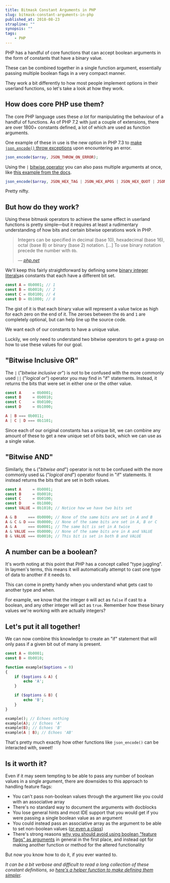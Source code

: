 ```yaml
---
title: Bitmask Constant Arguments in PHP
slug: bitmask-constant-arguments-in-php
published_at: 2018-08-23
strapline: ""
synopsis: ""
tags:
    - PHP
---
```


PHP has a handful of core functions that can accept boolean arguments in the form of constants that have a binary value.

These can be combined together in a single function argument, essentially passing multiple boolean flags in a very compact manner.

They work a bit differently to how most people implement options in their userland functions, so let's take a look at how they work.

## How does core PHP use them?

The core PHP language uses these *a lot* for manipulating the behaviour of a handful of functions. As of PHP 7.2 with just a couple of extensions, there are over 1800+ constants defined, a lot of which are used as function arguments.

One example of these in use is the new option in PHP 7.3 to [make `json_encode()` throw exceptions](https://laravel-news.com/php-7-3-json-error-handling) upon encountering an error.

```php
json_encode($array, JSON_THROW_ON_ERROR);
```

Using the `|` [bitwise operator](http://php.net/manual/en/language.operators.bitwise.php) you can also pass multiple arguments at once, like [this example from the docs](http://php.net/manual/en/function.json-encode.php).

```php
json_encode($array, JSON_HEX_TAG | JSON_HEX_APOS | JSON_HEX_QUOT | JSON_HEX_AMP | JSON_UNESCAPED_UNICODE);
```

Pretty nifty.

## But how do they work?

Using these bitmask operators to achieve the same effect in userland functions is pretty simple—but it requires at least a rudimentary understanding of how bits and certain bitwise operations work in PHP.

> Integers can be specified in decimal (base 10), hexadecimal (base 16), octal (base 8) or binary (base 2) notation. \[...\] To use binary notation precede the number with `0b`.
>
> — *[php.net](http://php.net/manual/en/language.types.integer.php)*

We'll keep this fairly straightforward by defining some [binary integer literals](http://php.net/manual/en/language.types.integer.php)as constants that each have a different bit set.

```php
const A = 0b0001; // 1
const B = 0b0010; // 2
const C = 0b0100; // 4
const D = 0b1000; // 8
```

The gist of it is that each binary value will represent a value twice as high for each zero on the end of it. The zeroes between the `0b` and `1` are completely optional, but can help line up the source code.

We want each of our constants to have a unique value.

Luckily, we only need to understand two bitwise operators to get a grasp on how to use these values for our goal.

## "Bitwise Inclusive OR"

The `|` ("*bitwise inclusive or*") is not to be confused with the more commonly used `||` ("*logical or*") operator you may find in "if" statements. Instead, it returns the bits that were set in either one or the other value.

```php
const A     = 0b0001;
const B     = 0b0010;
const C     = 0b0100;
const D     = 0b1000;

A | B === 0b0011;
A | C | D === 0b1101;
```

Since each of our original constants has a unique bit, we can combine any amount of these to get a new unique set of bits back, which we can use as a single value.

## "Bitwise AND"

Similarly, the `&` ("*bitwise and*") operator is not to be confused with the more commonly used `&&` ("*logical and*") operator found in "if" statements. It instead returns the bits that are set in both values.

```php
const A     = 0b0001;
const B     = 0b0010;
const C     = 0b0100;
const D     = 0b1000;
const VALUE = 0b1010; // Notice how we have two bits set

A & B     === 0b0000; // None of the same bits are set in A and B
A & C & D === 0b0000; // None of the same bits are set in A, B or C
A & A     === 0b0001; // The same bit is set in A twice
A & VALUE === 0b0000; // None of the same bits are in A and VALUE
B & VALUE === 0b0010; // This bit is set in both B and VALUE
```

## A number can be a boolean?

It's worth noting at this point that PHP has a concept called "type juggling". In laymen's terms, this means it will automatically attempt to cast one type of data to another if it needs to.

This can come in pretty handy when you understand what gets cast to another type and when.

For example, we know that the integer `0` will act as `false` if cast to a boolean, and any other integer will act as `true`. Remember how these binary values we're working with are actually integers?

## Let's put it all together!

We can now combine this knowledge to create an "if" statement that will only pass if a given bit out of many is present.

```php
const A = 0b0001;
const B = 0b0010;

function example($options = 0)
{
    if ($options & A) {
        echo 'A';
    }

    if ($options & B) {
        echo 'B';
    }
}

example(); // Echoes nothing
example(A); // Echoes 'A'
example(B); // Echoes 'B'
example(A | B); // Echoes 'AB'
```

That's pretty much exactly how other functions like `json_encode()` can be interacted with, sweet!

## Is it worth it?

Even if it may seem tempting to be able to pass any number of boolean values in a single argument, there are downsides to this approach to handling feature flags:

- You can't pass non-boolean values through the argument like you could with an associative array
- There's no standard way to document the arguments with docblocks
- You lose general hints and most IDE support that you would get if you were passing a single boolean value as an argument
- You could instead pass an associative array as the argument to be able to set non-boolean values ([or even a class](https://steemit.com/php/@crell/php-use-associative-arrays-basically-never))
- There's strong reasons [why you should avoid using boolean "feature flags" as arguments](https://martinfowler.com/bliki/FlagArgument.html) in general in the first place, and instead opt for making another function or method for the altered functionality

But now you know how to do it, if you ever wanted to.

*It can be a bit verbose and difficult to read a long collection of these constant definitions, so [here's a helper function to make defining them simpler](https://gist.github.com/ImLiam/b740732b72fdb80685b540e9f021860d).*
